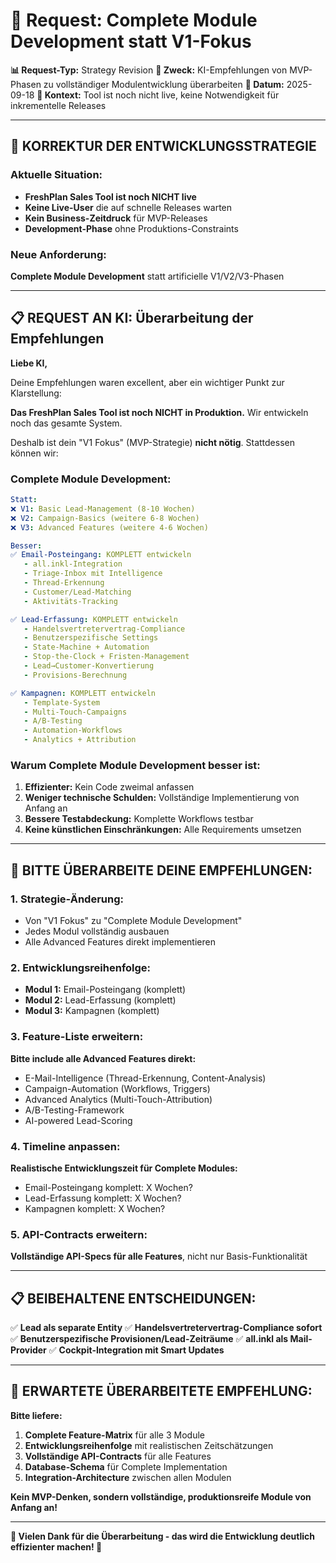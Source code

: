 # 🚀 Request: Complete Module Development statt V1-Fokus

**📊 Request-Typ:** Strategy Revision
**🎯 Zweck:** KI-Empfehlungen von MVP-Phasen zu vollständiger Modulentwicklung überarbeiten
**📅 Datum:** 2025-09-18
**🔗 Kontext:** Tool ist noch nicht live, keine Notwendigkeit für inkrementelle Releases

---

## 🎯 **KORREKTUR DER ENTWICKLUNGSSTRATEGIE**

### **Aktuelle Situation:**
- **FreshPlan Sales Tool ist noch NICHT live**
- **Keine Live-User** die auf schnelle Releases warten
- **Kein Business-Zeitdruck** für MVP-Releases
- **Development-Phase** ohne Produktions-Constraints

### **Neue Anforderung:**
**Complete Module Development** statt artificielle V1/V2/V3-Phasen

---

## 📋 **REQUEST AN KI: Überarbeitung der Empfehlungen**

**Liebe KI,**

Deine Empfehlungen waren excellent, aber ein wichtiger Punkt zur Klarstellung:

**Das FreshPlan Sales Tool ist noch NICHT in Produktion.** Wir entwickeln noch das gesamte System.

Deshalb ist dein "V1 Fokus" (MVP-Strategie) **nicht nötig**. Stattdessen können wir:

### **Complete Module Development:**
```yaml
Statt:
❌ V1: Basic Lead-Management (8-10 Wochen)
❌ V2: Campaign-Basics (weitere 6-8 Wochen)
❌ V3: Advanced Features (weitere 4-6 Wochen)

Besser:
✅ Email-Posteingang: KOMPLETT entwickeln
   - all.inkl-Integration
   - Triage-Inbox mit Intelligence
   - Thread-Erkennung
   - Customer/Lead-Matching
   - Aktivitäts-Tracking

✅ Lead-Erfassung: KOMPLETT entwickeln
   - Handelsvertretervertrag-Compliance
   - Benutzerspezifische Settings
   - State-Machine + Automation
   - Stop-the-Clock + Fristen-Management
   - Lead→Customer-Konvertierung
   - Provisions-Berechnung

✅ Kampagnen: KOMPLETT entwickeln
   - Template-System
   - Multi-Touch-Campaigns
   - A/B-Testing
   - Automation-Workflows
   - Analytics + Attribution
```

### **Warum Complete Module Development besser ist:**
1. **Effizienter:** Kein Code zweimal anfassen
2. **Weniger technische Schulden:** Vollständige Implementierung von Anfang an
3. **Bessere Testabdeckung:** Komplette Workflows testbar
4. **Keine künstlichen Einschränkungen:** Alle Requirements umsetzen

---

## 🔄 **BITTE ÜBERARBEITE DEINE EMPFEHLUNGEN:**

### **1. Strategie-Änderung:**
- Von "V1 Fokus" zu "Complete Module Development"
- Jedes Modul vollständig ausbauen
- Alle Advanced Features direkt implementieren

### **2. Entwicklungsreihenfolge:**
- **Modul 1:** Email-Posteingang (komplett)
- **Modul 2:** Lead-Erfassung (komplett)
- **Modul 3:** Kampagnen (komplett)

### **3. Feature-Liste erweitern:**
**Bitte include alle Advanced Features direkt:**
- E-Mail-Intelligence (Thread-Erkennung, Content-Analysis)
- Campaign-Automation (Workflows, Triggers)
- Advanced Analytics (Multi-Touch-Attribution)
- A/B-Testing-Framework
- AI-powered Lead-Scoring

### **4. Timeline anpassen:**
**Realistische Entwicklungszeit für Complete Modules:**
- Email-Posteingang komplett: X Wochen?
- Lead-Erfassung komplett: X Wochen?
- Kampagnen komplett: X Wochen?

### **5. API-Contracts erweitern:**
**Vollständige API-Specs für alle Features**, nicht nur Basis-Funktionalität

---

## 📋 **BEIBEHALTENE ENTSCHEIDUNGEN:**

✅ **Lead als separate Entity**
✅ **Handelsvertretervertrag-Compliance sofort**
✅ **Benutzerspezifische Provisionen/Lead-Zeiträume**
✅ **all.inkl als Mail-Provider**
✅ **Cockpit-Integration mit Smart Updates**

---

## 🎯 **ERWARTETE ÜBERARBEITETE EMPFEHLUNG:**

**Bitte liefere:**

1. **Complete Feature-Matrix** für alle 3 Module
2. **Entwicklungsreihenfolge** mit realistischen Zeitschätzungen
3. **Vollständige API-Contracts** für alle Features
4. **Database-Schema** für Complete Implementation
5. **Integration-Architecture** zwischen allen Modulen

**Kein MVP-Denken, sondern vollständige, produktionsreife Module von Anfang an!**

---

**📝 Vielen Dank für die Überarbeitung - das wird die Entwicklung deutlich effizienter machen! 🚀**
